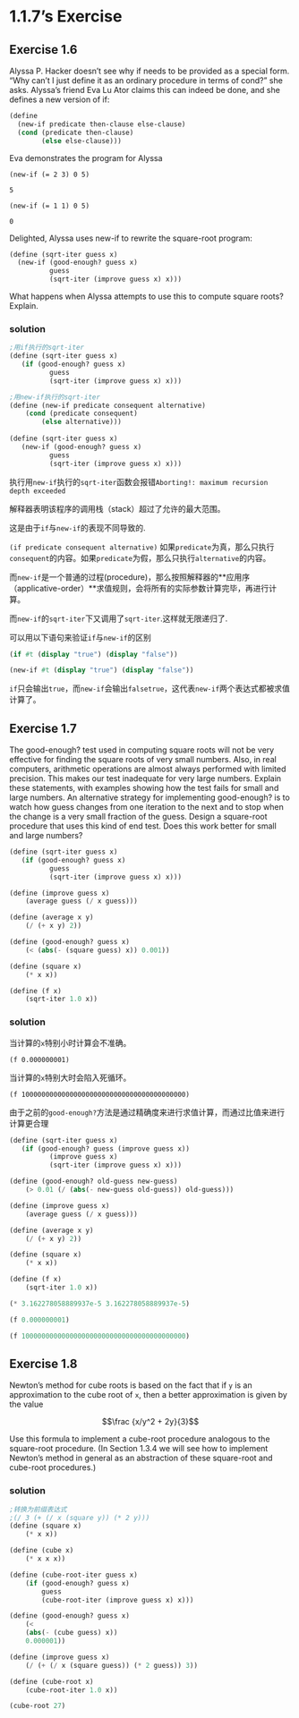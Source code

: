 # 1.1.7’s Exercise

## Exercise 1.6

Alyssa P. Hacker doesn’t see why if needs to be provided as a special form. “Why can’t I just define it as an ordinary procedure in terms of cond?” she asks. Alyssa’s friend Eva Lu Ator claims this can indeed be done, and she defines a new version of if:

```scheme
(define 
  (new-if predicate then-clause else-clause) 
  (cond (predicate then-clause) 
        (else else-clause)))
```

Eva demonstrates the program for Alyssa

`(new-if (= 2 3) 0 5)`

`5`

`(new-if (= 1 1) 0 5)`

`0`

Delighted, Alyssa uses new-if to rewrite the square-root program:

```scheme
(define (sqrt-iter guess x) 
  (new-if (good-enough? guess x) 
          guess 
          (sqrt-iter (improve guess x) x)))
```

What happens when Alyssa attempts to use this to compute square roots? Explain.

### solution

```scheme
;用if执行的sqrt-iter
(define (sqrt-iter guess x) 
   (if (good-enough? guess x) 
          guess 
          (sqrt-iter (improve guess x) x)))
```

```scheme
;用new-if执行的sqrt-iter
(define (new-if predicate consequent alternative)
    (cond (predicate consequent)
        (else alternative)))
        
(define (sqrt-iter guess x) 
   (new-if (good-enough? guess x) 
          guess 
          (sqrt-iter (improve guess x) x)))
```

执行用`new-if`执行的`sqrt-iter`函数会报错`Aborting!: maximum recursion depth exceeded`

解释器表明该程序的调用栈（stack）超过了允许的最大范围。

这是由于`if`与`new-if`的表现不同导致的.

`(if predicate consequent alternative)` 如果`predicate`为真，那么只执行`consequent`的内容。如果`predicate`为假，那么只执行`alternative`的内容。

而`new-if`是一个普通的过程(procedure)，那么按照解释器的**应用序（applicative-order）**求值规则，会将所有的实际参数计算完毕，再进行计算。

而`new-if`的`sqrt-iter`下又调用了`sqrt-iter`.这样就无限递归了.

可以用以下语句来验证`if`与`new-if`的区别

```scheme
(if #t (display "true") (display "false"))

(new-if #t (display "true") (display "false"))
```

`if`只会输出`true`，而`new-if`会输出`falsetrue`，这代表`new-if`两个表达式都被求值计算了。

## Exercise 1.7

The good-enough? test used in computing square roots will not be very effective for finding the square roots of very small numbers. Also, in real computers, arithmetic operations are almost always performed with limited precision. This makes our test inadequate for very large numbers. Explain these statements, with examples showing how the test fails for small and large numbers. An alternative strategy for implementing good-enough? is to watch how guess changes from one iteration to the next and to stop when the change is a very small fraction of the guess. Design a square-root procedure that uses this kind of end test. Does this work better for small and large numbers?

```scheme
(define (sqrt-iter guess x) 
   (if (good-enough? guess x) 
          guess 
          (sqrt-iter (improve guess x) x)))

(define (improve guess x)
    (average guess (/ x guess)))

(define (average x y)
    (/ (+ x y) 2))

(define (good-enough? guess x)
    (< (abs(- (square guess) x)) 0.001))

(define (square x)
    (* x x))

(define (f x)
    (sqrt-iter 1.0 x))
```

### solution

当计算的`x`特别小时计算会不准确。

`(f 0.000000001)`

当计算的`x`特别大时会陷入死循环。

`(f 10000000000000000000000000000000000000000)`

由于之前的`good-enough?`方法是通过精确度来进行求值计算，而通过比值来进行计算更合理

```scheme
(define (sqrt-iter guess x) 
   (if (good-enough? guess (improve guess x)) 
          (improve guess x) 
          (sqrt-iter (improve guess x) x)))

(define (good-enough? old-guess new-guess)
    (> 0.01 (/ (abs(- new-guess old-guess)) old-guess)))

(define (improve guess x)
    (average guess (/ x guess)))

(define (average x y)
    (/ (+ x y) 2))

(define (square x)
    (* x x))

(define (f x)
    (sqrt-iter 1.0 x))

(* 3.162278058889937e-5 3.162278058889937e-5)

(f 0.000000001)

(f 10000000000000000000000000000000000000000)

```

## Exercise 1.8

Newton’s method for cube roots is based on the fact that if `y` is an approximation to the cube root of `x`, then a better approximation is given by the value

$$\frac {x/y^2 + 2y}{3}$$

Use this formula to implement a cube-root procedure analogous to the square-root procedure. (In Section 1.3.4 we will see how to implement Newton’s method in general as an abstraction of these square-root and cube-root procedures.)

### solution

```scheme
;转换为前缀表达式
;(/ 3 (+ (/ x (square y)) (* 2 y)))
(define (square x)
    (* x x))

(define (cube x)
    (* x x x))

(define (cube-root-iter guess x)
    (if (good-enough? guess x)
        guess
        (cube-root-iter (improve guess x) x)))

(define (good-enough? guess x)
    (< 
    (abs(- (cube guess) x)) 
    0.000001))

(define (improve guess x)
    (/ (+ (/ x (square guess)) (* 2 guess)) 3))

(define (cube-root x)
    (cube-root-iter 1.0 x))

(cube-root 27)
```

